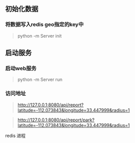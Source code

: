 ## 初始化数据
### 将数据写入redis geo指定的key中
> python -m Server init

## 启动服务
### 启动web服务
> python -m Server run

### 访问地址
> http://127.0.0.1:8080/api/report?latitude=-112.073843&longitude=33.447999&radius=1

> http://127.0.0.1:8080/api/report/park?latitude=-112.073843&longitude=33.447999&radius=1

redis 进程


